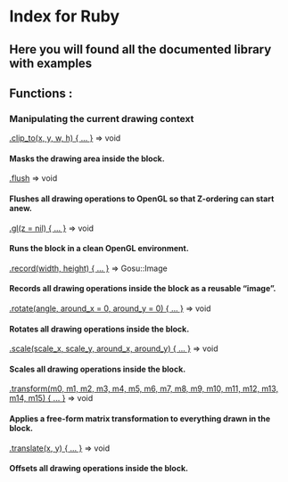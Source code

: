 # Index for Ruby

## Here you will found all the documented library with examples

## Functions :

### Manipulating the current drawing context

[.clip_to(x, y, w, h) { ... }](/ruby/clip_to.md) ⇒ void
#### Masks the drawing area inside the block.

[.flush](/ruby/flush.md) ⇒ void
#### Flushes all drawing operations to OpenGL so that Z-ordering can start anew.

[.gl(z = nil) { ... }](/ruby/gl.md) ⇒ void
#### Runs the block in a clean OpenGL environment.

[.record(width, height) { ... }](/ruby/record.md) ⇒ Gosu::Image
#### Records all drawing operations inside the block as a reusable “image”.

[.rotate(angle, around_x = 0, around_y = 0) { ... }](/ruby/rotate.md) ⇒ void
#### Rotates all drawing operations inside the block.

[.scale(scale_x, scale_y, around_x, around_y) { ... }](/ruby/scale.md) ⇒ void
#### Scales all drawing operations inside the block.

[.transform(m0, m1, m2, m3, m4, m5, m6, m7, m8, m9, m10, m11, m12, m13, m14, m15) { ... }](/ruby/transform.md) ⇒ void
#### Applies a free-form matrix transformation to everything drawn in the block.

[.translate(x, y) { ... }](/ruby/scale.md) ⇒ void
#### Offsets all drawing operations inside the block.
